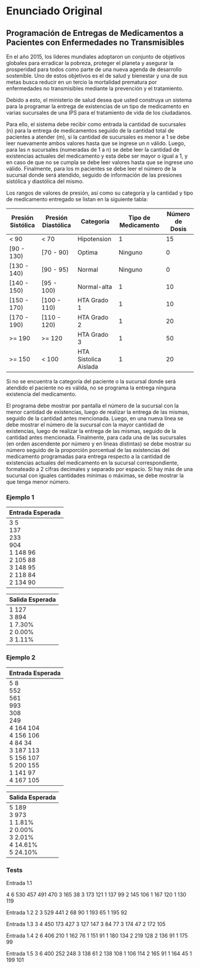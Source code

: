 # Enunciado Original

## Programación de Entregas de Medicamentos a Pacientes con Enfermedades no Transmisibles

En el año 2015, los líderes mundiales adoptaron un conjunto de objetivos globales
para erradicar la pobreza, proteger el planeta y asegurar la prosperidad para todos
como parte de una nueva agenda de desarrollo sostenible. Uno de estos objetivos es
el de salud y bienestar y una de sus metas busca reducir en un tercio la mortalidad
prematura por enfermedades no transmisibles mediante la prevención y el tratamiento.

Debido a esto, el ministerio de salud desea que usted construya un sistema para la
programar la entrega de existencias de un tipo de medicamento en varias sucursales
de una IPS para el tratamiento de vida de los ciudadanos.

Para ello, el sistema debe recibir como entrada la cantidad de sucursales (n) para la
entrega de medicamentos seguido de la cantidad total de pacientes a atender (m), si la
cantidad de sucursales es menor a 1 se debe leer nuevamente ambos valores hasta que se
ingrese un n válido. Luego, para las n sucursales (numeradas de 1 a n) se debe leer la
cantidad de existencias actuales del medicamento y esta debe ser mayor o igual a 1, y
en caso de que no se cumpla se debe leer valores hasta que se ingrese uno válido.
Finalmente, para los m pacientes se debe leer el número de la sucursal donde será
atendido, seguido de información de las presiones sistólica y diastólica del mismo.

Los rangos de valores de presión, así como su categoría y la cantidad y tipo de
medicamento entregado se listan en la siguiente tabla:

|Presión Sistólica|Presión Diastólica| Categoría             |Tipo de Medicamento|Número de Dosis|
|-----------------|------------------|-----------------------|-------------------|---------------|
| < 90            | < 70             | Hipotension           |         1         |       15      |
| [90 - 130)      | [70 - 90)        | Optima                |      Ninguno      |       0       |
| [130 - 140)     | [90 - 95)        | Normal                |      Ninguno      |       0       |
| [140 - 150)     | [95 - 100)       | Normal-alta           |         1         |       10      |
| [150 - 170)     | [100 - 110)      | HTA Grado 1           |         1         |       10      |
| [170 - 190)     | [110 - 120)      | HTA Grado 2           |         1         |       20      |
| >= 190          | >= 120           | HTA Grado 3           |         1         |       50      |
| >= 150          | < 100            | HTA Sistolica Aislada |         1         |       20      |

Si no se encuentra la categoría del paciente o la sucursal donde será atendido el
paciente no es válida, no se programa la entrega ninguna existencia del medicamento.

El programa debe mostrar por pantalla el número de la sucursal con la menor cantidad
de existencias, luego de realizar la entrega de las mismas, seguido de la cantidad antes
mencionada. Luego, en una nueva línea se debe mostrar el número de la sucursal con la
mayor cantidad de existencias, luego de realizar la entrega de las mismas, seguido de la
cantidad antes mencionada. Finalmente, para cada una de las sucursales (en orden ascendente
por número y en líneas distintas) se debe mostrar su número seguido de la proporción
porcentual de las existencias del medicamento programadas para entrega respecto a la
cantidad de existencias actuales del medicamento en la sucursal correspondiente, formateado
a 2 cifras decimales y separado por espacio.
Si hay más de una sucursal con iguales cantidades mínimas o máximas, se debe mostrar la
que tenga menor número.

### Ejemplo 1

| Entrada Esperada                                                                   |
|------------------------------------------------------------------------------------|
|3 5<br>137<br>233<br>904<br>1 148 96<br>2 105 88<br>3 148 95<br>2 118 84<br>2 134 90|

| Salida Esperada                               |
|-----------------------------------------------|
|1 127<br>3 894<br>1 7.30%<br>2 0.00%<br>3 1.11%|

### Ejemplo 2

| Entrada Esperada                                                                                                                          |
|-------------------------------------------------------------------------------------------------------------------------------------------|
|5 8<br>552<br>561<br>993<br>308<br>249<br>4 164 104<br>4 156 106<br>4 84 34<br>3 187 113<br>5 156 107<br>5 200 155<br>1 141 97<br>4 167 105|

| Salida Esperada                                                       |
|-----------------------------------------------------------------------|
|5 189<br>3 973<br>1 1.81%<br>2 0.00%<br>3 2.01%<br>4 14.61%<br>5 24.10%|


### Tests

Entrada 1.1

4 6 
530 
457 
491 
470 
3 165 38
3 173 121
1 137 99
2 145 106
1 167 120
1 130 119

Entrada 1.2
2 3
529
441
2 68 90
1 193 65
1 195 92

Entrada 1.3
3 4
450
173
427
3 127 147
3 84 77
3 174 47
2 172 105

Entrada 1.4
2 6
406
210
1 162 76
1 151 91
1 180 134
2 219 128
2 136 91
1 175 99

Entrada 1.5
3 6
400
252
248
3 138 61
2 138 108
1 106 114
2 165 91
1 164 45
1 199 101